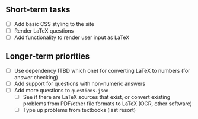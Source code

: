 ## Short-term tasks
  * [ ] Add basic CSS styling to the site
  * [ ] Render LaTeX questions
  * [ ] Add functionality to render user input as LaTeX

## Longer-term priorities
  * [ ] Use dependency (TBD which one) for converting LaTeX to numbers (for
        answer checking)
  * [ ] Add support for questions with non-numeric answers
  * [ ] Add more questions to `questions.json`
    * [ ] See if there are LaTeX sources that exist, or convert existing
          problems from PDF/other file formats to LaTeX (OCR, other software)
    * [ ] Type up problems from textbooks (last resort)
